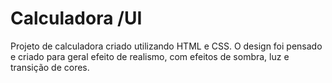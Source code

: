 # Calculadora /UI

Projeto de calculadora criado utilizando HTML e CSS. 
O design foi pensado e criado para geral efeito de realismo, com efeitos de sombra, luz e transição de cores.
